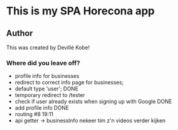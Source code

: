 # This is my SPA Horecona app

## Author
This was created by Devillé Kobe!

### Where did you leave off?
- profile info for businesses
- redirect to correct info page for businesses;
- default type 'user'; DONE
- temporary redirect to /tester
- check if user already exists when signing up with Google DONE
- add profile info DONE
- routing #8 19:11
- api getter -> businessInfo nekeer tim z'n videos verder kijken